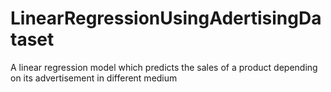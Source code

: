 # LinearRegressionUsingAdertisingDataset
A linear regression model which predicts the sales of a product depending on its advertisement in different medium
